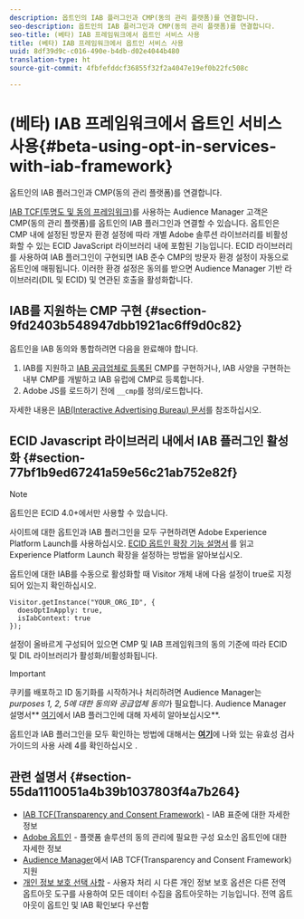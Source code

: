 ```yaml
---
description: 옵트인의 IAB 플러그인과 CMP(동의 관리 플랫폼)를 연결합니다.
seo-description: 옵트인의 IAB 플러그인과 CMP(동의 관리 플랫폼)를 연결합니다.
seo-title: (베타) IAB 프레임워크에서 옵트인 서비스 사용
title: (베타) IAB 프레임워크에서 옵트인 서비스 사용
uuid: 8df39d9c-c016-490e-b4db-d02e4044b480
translation-type: ht
source-git-commit: 4fbfefddcf36855f32f2a4047e19ef0b22fc508c

---
```



# (베타) IAB 프레임워크에서 옵트인 서비스 사용{#beta-using-opt-in-services-with-iab-framework}

옵트인의 IAB 플러그인과 CMP(동의 관리 플랫폼)를 연결합니다.

[IAB TCF(투명도 및 동의 프레임워크)](https://iabtechlab.com/standards/gdpr-transparency-and-consent-framework/)를 사용하는 Audience Manager 고객은 CMP(동의 관리 플랫폼)를 옵트인의 IAB 플러그인과 연결할 수 있습니다. 옵트인은 CMP 내에 설정된 방문자 환경 설정에 따라 개별 Adobe 솔루션 라이브러리를 비활성화할 수 있는 ECID JavaScript 라이브러리 내에 포함된 기능입니다. ECID 라이브러리를 사용하여 IAB 플러그인이 구현되면 IAB 준수 CMP의 방문자 환경 설정이 자동으로 옵트인에 매핑됩니다. 이러한 환경 설정은 동의를 받으면 Audience Manager 기반 라이브러리(DIL 및 ECID) 및 연관된 호출을 활성화합니다.

## IAB를 지원하는 CMP 구현 {#section-9fd2403b548947dbb1921ac6ff9d0c82}

옵트인을 IAB 동의와 통합하려면 다음을 완료해야 합니다.

1. IAB를 지원하고 [IAB 공급업체로 등록된](https://vendorlist.consensu.org/vendorlist.json) CMP를 구현하거나, IAB 사양을 구현하는 내부 CMP를 개발하고 IAB 유럽에 CMP로 등록합니다.
1. Adobe JS를 로드하기 전에 `__cmp`를 정의/로드합니다.

자세한 내용은 [IAB(Interactive Advertising Bureau) 문서](https://github.com/InteractiveAdvertisingBureau/GDPR-Transparency-and-Consent-Framework/blob/master/v1.1%20Implementation%20Guidelines.md)를 참조하십시오.

## ECID Javascript 라이브러리 내에서 IAB 플러그인 활성화 {#section-77bf1b9ed67241a59e56c21ab752e82f}

>[!NOTE]
>
>옵트인은 ECID 4.0+에서만 사용할 수 있습니다.

사이트에 대한 옵트인과 IAB 플러그인을 모두 구현하려면 Adobe Experience Platform Launch를 사용하십시오. [ECID 옵트인 확장 기능 설명서](https://marketing-beta.adobe.com/resources/help/launch/ecid-optin/) 를 읽고 Experience Platform Launch 확장을 설정하는 방법을 알아보십시오.

옵트인에 대한 IAB를 수동으로 활성화할 때 Visitor 개체 내에 다음 설정이 true로 지정되어 있는지 확인하십시오.

```
Visitor.getInstance("YOUR_ORG_ID", {  
  doesOptInApply: true,   
  isIabContext: true   
});
```

설정이 올바르게 구성되어 있으면 CMP 및 IAB 프레임워크의 동의 기준에 따라 ECID 및 DIL 라이브러리가 활성화/비활성화됩니다.

>[!IMPORTANT]
>
>쿠키를 배포하고 ID 동기화를 시작하거나 처리하려면 Audience Manager는 *purposes 1, 2, 5에 대한 동의와 공급업체 동의*&#x200B;가 필요합니다. Audience Manager 설명서** [여기](https://marketing-beta.adobe.com/resources/help/aam/iab-support/aam-iab-support.html)에서 IAB 플러그인에 대해 자세히 알아보십시오**.

옵트인과 IAB 플러그인을 모두 확인하는 방법에 대해서는 [**여기**](../../implementation-guides/opt-in-service/testing-optin-and-iab-plugin.md#section-ca5c6f92fbdf4fd29b4acb6b644efbd0)에 나와 있는 유효성 검사 가이드의 사용 사례 4를 확인하십시오 .

## 관련 설명서 {#section-55da1110051a4b39b1037803f4a7b264}

* [IAB TCF(Transparency and Consent Framework)](https://iabtechlab.com/standards/gdpr-transparency-and-consent-framework/) - IAB 표준에 대한 자세한 정보
* [Adobe 옵트인](../../implementation-guides/opt-in-service/optin-overview.md#concept-f9b5db0d27a245fbadd3e19162319360) - 플랫폼 솔루션의 동의 관리에 필요한 구성 요소인 옵트인에 대한 자세한 정보
* [Audience Manager](https://marketing-beta.adobe.com/resources/help/aam/iab-support/aam-iab-support.html)에서 IAB TCF(Transparency and Consent Framework) 지원
* [개인 정보 보호 선택 사항](https://www.adobe.com/kr/privacy/opt-out.html#customeruse) - 사용자 처리 시 다른 개인 정보 보호 옵션은 다른 전역 옵트아웃 도구를 사용하여 모든 데이터 수집을 옵트아웃하는 기능입니다. 전역 옵트아웃이 옵트인 및 IAB 확인보다 우선함

